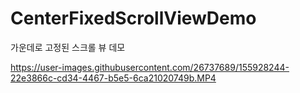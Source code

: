 # CenterFixedScrollViewDemo
가운데로 고정된 스크롤 뷰 데모



https://user-images.githubusercontent.com/26737689/155928244-22e3866c-cd34-4467-b5e5-6ca21020749b.MP4

